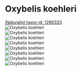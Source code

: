 
Oxybelis koehleri
=================
  
[iNaturalist taxon id: 1286333](https://www.inaturalist.org/taxa/1286333)  
![Oxybelis koehleri](https://inaturalist-open-data.s3.amazonaws.com/photos/5917033/medium.jpeg)  
![Oxybelis koehleri](https://inaturalist-open-data.s3.amazonaws.com/photos/5917031/medium.jpeg)  
![Oxybelis koehleri](https://inaturalist-open-data.s3.amazonaws.com/photos/5917027/medium.jpeg)  
![Oxybelis koehleri](https://inaturalist-open-data.s3.amazonaws.com/photos/5917028/medium.jpeg)  
![Oxybelis koehleri](https://inaturalist-open-data.s3.amazonaws.com/photos/5917029/medium.jpeg)  
![Oxybelis koehleri](https://inaturalist-open-data.s3.amazonaws.com/photos/5917030/medium.jpeg)  
![Oxybelis koehleri](https://inaturalist-open-data.s3.amazonaws.com/photos/5917032/medium.jpeg)  
![Oxybelis koehleri](https://inaturalist-open-data.s3.amazonaws.com/photos/5917034/medium.jpeg)